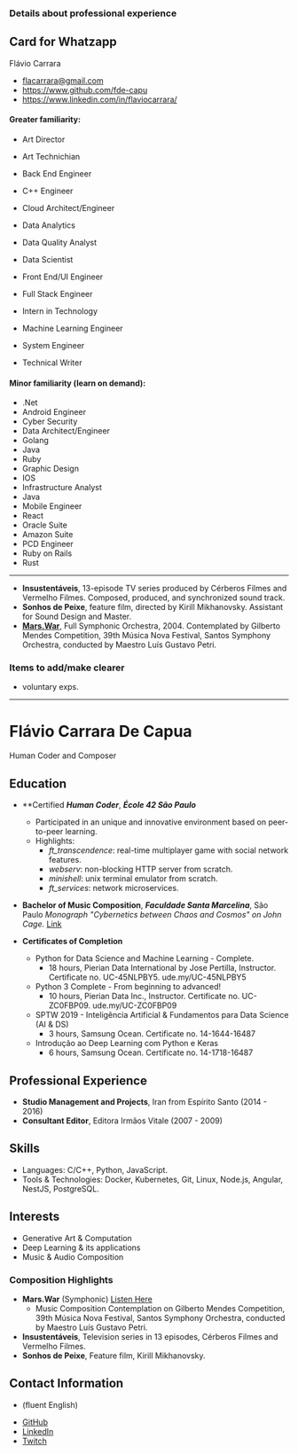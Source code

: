 ### Details about professional experience

## Card for Whatzapp

Flávio Carrara
* flacarrara@gmail.com
* https://www.github.com/fde-capu
* https://www.linkedin.com/in/flaviocarrara/

#### Greater familiarity:

- Art Director
- Art Technichian

- Back End Engineer
- C++ Engineer
- Cloud Architect/Engineer
- Data Analytics
- Data Quality Analyst
- Data Scientist
- Front End/UI Engineer
- Full Stack Engineer
- Intern in Technology
- Machine Learning Engineer
- System Engineer
- Technical Writer

#### Minor familiarity (learn on demand):

- .Net
- Android Engineer
- Cyber Security
- Data Architect/Engineer
- Golang
- Java
- Ruby
- Graphic Design
- IOS
- Infrastructure Analyst
- Java
- Mobile Engineer
- React
- Oracle Suite
- Amazon Suite
- PCD Engineer
- Ruby on Rails
- Rust

-------------

* **Insustentáveis**, 13-episode TV series produced by Cérberos Filmes and Vermelho Filmes. Composed, produced, and synchronized sound track. 
* **Sonhos de Peixe**, feature film, directed by Kirill Mikhanovsky. Assistant for Sound Design and Master.
* **[Mars.War](https://github.com/fde-capu/fde-capu/blob/main/Flavio%20Carrara%20-%20Marte%20Guerra%20-%202004%20-%2010m28.mp3)**, Full Symphonic Orchestra, 2004. Contemplated by Gilberto Mendes Competition, 39th Música Nova Festival, Santos Symphony Orchestra, conducted by Maestro Luís Gustavo Petri.

### Items to add/make clearer

- voluntary exps.

---

# Flávio Carrara De Capua

Human Coder and Composer

## Education

* **Certified ***Human Coder***, ***École 42 São Paulo***
	* Participated in an unique and innovative environment based on peer-to-peer learning.
	* Highlights:
		* *ft_transcendence*: real-time multiplayer game with social network features.
		* *webserv*: non-blocking HTTP server from scratch.
		* *minishell*: unix terminal emulator from scratch.
		* *ft_services*: network microservices.

* **Bachelor of Music Composition**, ***Faculdade Santa Marcelina***, São Paulo
    *Monograph "Cybernetics between Chaos and Cosmos" on John Cage.* [Link](https://github.com/fde-capu/fde-capu/blob/main/J-Cage.pdf)

* **Certificates of Completion**
    * Python for Data Science and Machine Learning - Complete.
        * 18 hours, Pierian Data International by Jose Pertilla, Instructor. Certificate no. UC-45NLPBY5. ude.my/UC-45NLPBY5
    * Python 3 Complete - From beginning to advanced!
        * 10 hours, Pierian Data Inc., Instructor. Certificate no. UC-ZC0FBP09. ude.my/UC-ZC0FBP09
    * SPTW 2019 - Inteligência Artificial & Fundamentos para Data Science (AI & DS)
        * 3 hours, Samsung Ocean. Certificate no. 14-1644-16487
    * Introdução ao Deep Learning com Python e Keras
        * 6 hours, Samsung Ocean. Certificate no. 14-1718-16487

## Professional Experience

* **Studio Management and Projects**, Iran from Espírito Santo (2014 - 2016)
* **Consultant Editor**, Editora Irmãos Vitale (2007 - 2009)

## Skills

* Languages: C/C++, Python, JavaScript.
* Tools & Technologies: Docker, Kubernetes, Git, Linux, Node.js, Angular, NestJS, PostgreSQL.

## Interests

* Generative Art & Computation
* Deep Learning & its applications
* Music & Audio Composition

### Composition Highlights

* **Mars.War** (Symphonic) [Listen Here](https://github.com/fde-capu/fde-capu/blob/main/Flavio%20Carrara%20-%20Marte%20Guerra%20-%202004%20-%2010m28.mp3)
    * Music Composition Contemplation on  Gilberto Mendes Competition, 39th Música Nova Festival, Santos Symphony Orchestra, conducted by Maestro Luís Gustavo Petri.
* **Insustentáveis**, Television series in 13 episodes, Cérberos Filmes and Vermelho Filmes.
* **Sonhos de Peixe**, Feature film, Kirill Mikhanovsky.

## Contact Information

- (fluent English)
* [GitHub](https://www.github.com/fde-capu)
* [LinkedIn](https://www.linkedin.com/in/flaviocarrara/)
* [Twitch](https://www.twitch.com/fde-capu)

